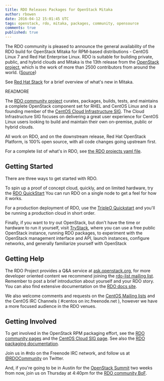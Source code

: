 ```yaml
---
title: RDO Releases Packages for OpenStack Mitaka
author: rbowen
date: 2016-04-12 15:01:45 UTC
tags: openstack, rdo, mitaka, packages, community, opensource
comments: true
published: true
---
```


The RDO community is pleased to announce the general availability of the RDO build for OpenStack Mitaka for RPM-based distributions - CentOS Linux 7 and Red Hat Enterprise Linux. RDO is suitable for building private, public, and hybrid clouds and Mitaka is the 13th release from the [OpenStack project](http://openstack.org), which is the work of more than 2500 contributors from around the world.
([Source](http://stackalytics.com/))

See [Red Hat Stack](http://redhatstackblog.redhat.com/2016/03/21/learn-whats-coming-in-openstack-mitaka/) for a brief overview of what's new in Mitaka.

READMORE

The [RDO community project](https://www.rdoproject.org/) curates, packages, builds, tests, and maintains a complete OpenStack component set for RHEL and CentOS Linux and is a founding member of the [CentOS Cloud Infrastructure SIG](https://wiki.centos.org/SpecialInterestGroup/Cloud). The Cloud Infrastructure SIG focuses on delivering a great user experience for CentOS Linux users looking to build and maintain their own on-premise, public or hybrid clouds.

All work on RDO, and on the downstream release, Red Hat OpenStack Platform, is 100% open source, with all code changes going upstream first.

For a complete list of what's in RDO, see [the RDO projects yaml file](https://github.com/redhat-openstack/rdoinfo/blob/master/rdo.yml).

## Getting Started

There are three ways to get started with RDO.

To spin up a proof of concept cloud, quickly, and on limited hardware, try the [RDO QuickStart](http://rdoproject.org/Quickstart)  You can run RDO on a single node to get a feel for how it works.

For a production deployment of RDO, use the [TripleO Quickstart](https://www.rdoproject.org/tripleo/) and you'll be running a production cloud in short order.

Finally, if you want to try out OpenStack, but don't have the time or hardware to run it yourself, visit [TryStack](http://trystack.org/), where you can use a free public OpenStack instance, running RDO packages, to experiment with the OpenStack management interface and API, launch instances, configure networks, and generally familiarize yourself with OpenStack

## Getting Help

The RDO Project provides a Q&A service at [ask.openstack.org](http://ask.openstack.org), for more developer oriented content we recommend joining the [rdo-list mailing list](https://www.redhat.com/mailman/listinfo/rdo-list). Remember to post a brief introduction about yourself and your RDO story. You can also find extensive documentation on the [RDO docs site](https://www.rdoproject.org/documentation).

We also welcome comments and requests on the [CentOS Mailing lists](https://lists.centos.org/) and the CentOS IRC Channels ( #centos on irc.freenode.net ), however we have a more focused audience in the RDO venues.

## Getting Involved

To get involved in the OpenStack RPM packaging effort, see the [RDO community pages](https://www.rdoproject.org/community/) and the [CentOS Cloud SIG page](https://wiki.centos.org/SpecialInterestGroup/Cloud). See also the [RDO packaging documentation](https://www.rdoproject.org/packaging/).

Join us in #rdo on the Freenode IRC network, and follow us at [@RDOCommunity](http://twitter.com/rdocommunity) on Twitter.

And, if you're going to be in Austin for the [OpenStack Summit](http://openstack.org/summit/) two weeks from now, join us on Thursday at 4:40pm for the [RDO community BoF](https://goo.gl/P6kyWR).
